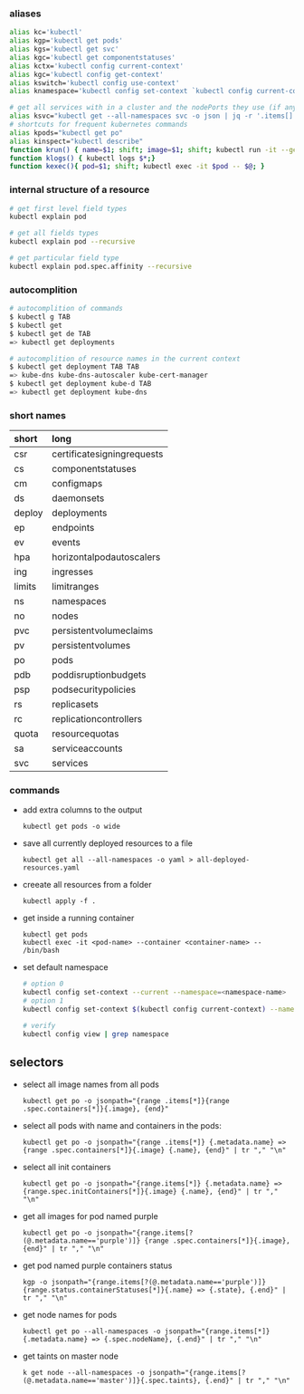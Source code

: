 ### aliases
```bash
alias kc='kubectl'
alias kgp='kubectl get pods'
alias kgs='kubectl get svc'
alias kgc='kubectl get componentstatuses'
alias kctx='kubectl config current-context'
alias kgc='kubectl config get-context'
alias kswitch='kubectl config use-context'
alias knamespace='kubectl config set-context `kubectl config current-context` --namespace'

# get all services with in a cluster and the nodePorts they use (if any)
alias ksvc="kubectl get --all-namespaces svc -o json | jq -r '.items[] | [.metadata.name,([.spec.ports[].nodePort | tostring ] | join(\"|\"))] | @csv'"
# shortcuts for frequent kubernetes commands
alias kpods="kubectl get po"
alias kinspect="kubectl describe"
function krun() { name=$1; shift; image=$1; shift; kubectl run -it --generator=run-pod/v1 --image $image $name -- $@; }
function klogs() { kubectl logs $*;}
function kexec(){ pod=$1; shift; kubectl exec -it $pod -- $@; }
```

### internal structure of a resource
```bash
# get first level field types
kubectl explain pod 

# get all fields types
kubectl explain pod --recursive

# get particular field type
kubectl explain pod.spec.affinity --recursive
```

### autocomplition
```bash
# autocomplition of commands
$ kubectl g TAB
$ kubectl get
$ kubectl get de TAB
=> kubectl get deployments

# autocomplition of resource names in the current context
$ kubectl get deployment TAB TAB
=> kube-dns kube-dns-autoscaler kube-cert-manager
$ kubectl get deployment kube-d TAB
=> kubectl get deployment kube-dns
```


### short names
|  short                      | long                      | 
|:-------------------------|:---------------------------|
|csr |    certificatesigningrequests|
|cs	|componentstatuses|
|cm	|configmaps|
|ds	|daemonsets|
|deploy	|deployments|
|ep	|endpoints|
|ev	|events|
|hpa |    horizontalpodautoscalers|
|ing |ingresses|
|limits	|limitranges|
|ns	|namespaces|
|no	|nodes|
|pvc	|persistentvolumeclaims|
|pv	|persistentvolumes|
|po	|pods|
|pdb	|poddisruptionbudgets|
|psp	|podsecuritypolicies|
|rs	|replicasets|
|rc	|replicationcontrollers|
|quota	|resourcequotas|
|sa	|serviceaccounts|
|svc	|services|

### commands
* add extra columns to the output
  ```
  kubectl get pods -o wide
  ```
* save all currently deployed resources to a file
  ```
  kubectl get all --all-namespaces -o yaml > all-deployed-resources.yaml
  ```
* creeate all resources from a folder
  ```
  kubectl apply -f .
  ```
* get inside a running container
  ```
  kubectl get pods
  kubectl exec -it <pod-name> --container <container-name> -- /bin/bash
  ```
* set default namespace
  ```bash
  # option 0
  kubectl config set-context --current --namespace=<namespace-name>
  # option 1
  kubectl config set-context $(kubectl config current-context) --namespace=<namespace-name>
  
  # verify
  kubectl config view | grep namespace
  ```
## selectors
  * select all image names from all pods
    ```
    kubectl get po -o jsonpath="{range .items[*]}{range .spec.containers[*]}{.image}, {end}"
    ```
  * select all pods with name and containers in the pods:
    ```
    kubectl get po -o jsonpath="{range .items[*]} {.metadata.name} => {range .spec.containers[*]}{.image} {.name}, {end}" | tr "," "\n"
    ```
  * select all init containers
    ```
    kubectl get po -o jsonpath="{range.items[*]} {.metadata.name} => {range.spec.initContainers[*]}{.image} {.name}, {end}" | tr "," "\n"
    ```
  * get all images for pod named purple
    ```
    kubectl get po -o jsonpath="{range.items[?(@.metadata.name=='purple')]} {range .spec.containers[*]}{.image}, {end}" | tr "," "\n"
    ```
  * get pod named purple containers status
    ```
    kgp -o jsonpath="{range.items[?(@.metadata.name=='purple')]}{range.status.containerStatuses[*]}{.name} => {.state}, {.end}" | tr "," "\n"
    ```
  * get node names for pods
    ```
    kubectl get po --all-namespaces -o jsonpath="{range.items[*]} {.metadata.name} => {.spec.nodeName}, {.end}" | tr "," "\n"
    ```
  * get taints on master node
    ```
    k get node --all-namespaces -o jsonpath="{range.items[?(@.metadata.name=='master')]}{.spec.taints}, {.end}" | tr "," "\n"
    ```
